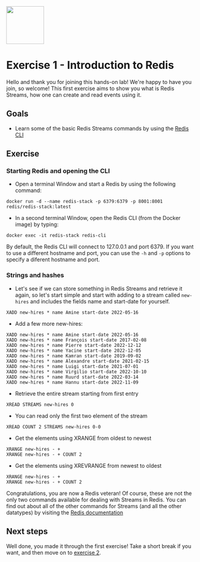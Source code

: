 <img src="../img/redis-logo-full-color-rgb.png" height=100/>

# Exercise 1 - Introduction to Redis
Hello and thank you for joining this hands-on lab! We're happy to have you join, so welcome! This first exercise aims to show you what is Redis Streams, how one can create and read events using it. 

## Goals

* Learn some of the basic Redis Streams commands by using the [Redis CLI](https://redis.io/topics/rediscli)

## Exercise
### Starting Redis and opening the CLI
* Open a terminal Window and start a Redis by using the following command:
```
docker run -d --name redis-stack -p 6379:6379 -p 8001:8001 redis/redis-stack:latest
```
* In a second terminal Window, open the Redis CLI (from the Docker image) by typing:
```
docker exec -it redis-stack redis-cli
```

By default, the Redis CLI will connect to 127.0.0.1 and port 6379. If you want to use a different hostname and port, you can use the `-h` and `-p` options to specify a diferent hostname and port.

### Strings and hashes
* Let's see if we can store something in Redis Streams and retrieve it again, so let's start simple and start with adding to a stream called `new-hires` and includes the fields name and start-date for yourself.

```
XADD new-hires * name Amine start-date 2022-05-16
```

* Add a few more new-hires:

```
XADD new-hires * name Amine start-date 2022-05-16
XADD new-hires * name François start-date 2017-02-08
XADD new-hires * name Pierre start-date 2022-12-12
XADD new-hires * name Yacine start-date 2022-12-05
XADD new-hires * name Kamran start-date 2019-09-02
XADD new-hires * name Alexandre start-date 2021-02-15
XADD new-hires * name Luigi start-date 2021-07-01
XADD new-hires * name Virgilio start-date 2022-10-10
XADD new-hires * name Ruurd start-date 2022-03-14
XADD new-hires * name Hannu start-date 2022-11-09
```

* Retrieve the entire stream starting from first entry

```
XREAD STREAMS new-hires 0
```

* You can read only the first two element of the stream
```
XREAD COUNT 2 STREAMS new-hires 0-0
```

* Get the elements using XRANGE from oldest to newest
```
XRANGE new-hires - +
XRANGE new-hires - + COUNT 2
```

* Get the elements using XREVRANGE from newest to oldest
```
XRANGE new-hires - +
XRANGE new-hires - + COUNT 2
```

Congratulations, you are now a Redis veteran! Of course, these are not the only two commands available for dealing with Streams in Redis. You can find out about all of the other commands for Streams (and all the other datatypes) by visiting the [Redis documentation](https://redis.io/commands/?group=stream)

## Next steps

Well done, you made it through the first exercise! Take a short break if you want, and then move on to [exercise 2](exercise-2-start.md).
